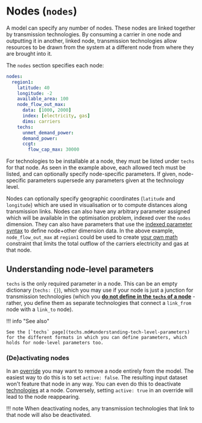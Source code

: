 
# Nodes (`nodes`)

A model can specify any number of nodes.
These nodes are linked together by transmission technologies.
By consuming a carrier in one node and outputting it in another, linked node, transmission technologies allow resources to be drawn from the system at a different node from where they are brought into it.

The `nodes` section specifies each node:

```yaml
nodes:
  region1:
    latitude: 40
    longitude: -2
    available_area: 100
    node_flow_out_max:
      data: [1000, 2000]
      index: [electricity, gas]
      dims: carriers
    techs:
      unmet_demand_power:
      demand_power:
      ccgt:
        flow_cap_max: 30000
```

For technologies to be installable at a node, they must be listed under `techs` for that node.
As seen in the example above, each allowed tech must be listed, and can optionally specify node-specific parameters.
If given, node-specific parameters supersede any parameters given at the technology level.

Nodes can optionally specify geographic coordinates (`latitude` and `longitude`) which are used in visualisation or to compute distances along transmission links.
Nodes can also have any arbitrary parameter assigned which will be available in the optimisation problem, indexed over the `nodes` dimension.
They can also have parameters that use the [indexed parameter syntax](parameters.md) to define node+other dimension data.
In the above example, `node_flow_out_max` at `region1` could be used to create [your own math](../user_defined_math/index.md) constraint that limits the total outflow of the carriers electricity and gas at that node.

## Understanding node-level parameters

`techs` is the only required parameter in a node.
This can be an empty dictionary (`techs: {}`), which you may use if your node is just a junction for transmission technologies (which you [**do not define in the `techs` of a node**](techs.md#transmission-technologies) - rather, you define them as separate technologies that connect a `link_from` node with a `link_to` node).

!!! info "See also"

    See the [`techs` page](techs.md#understanding-tech-level-parameters) for the different formats in which you can define parameters, which holds for node-level parameters too.

### (De)activating nodes

In an [override](scenarios.md) you may want to remove a node entirely from the model.
The easiest way to do this is to set `active: false`.
The resulting input dataset won't feature that node in any way.
You can even do this to deactivate [technologies](techs.md) at a node.
Conversely, setting `active: true` in an override will lead to the node reappearing.

!!! note
    When deactivating nodes, any transmission technologies that link to that node will also be deactivated.
